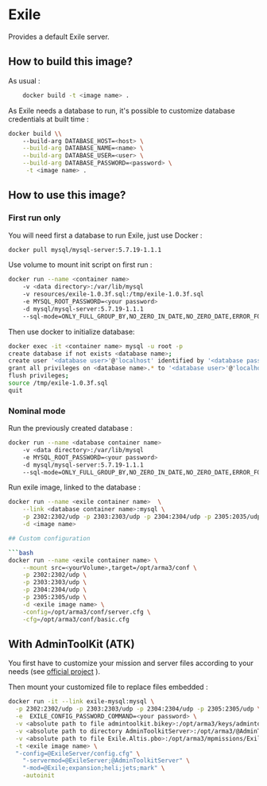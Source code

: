 # Exile

Provides a default Exile server.

## How to build this image?

As usual :

```bash
	docker build -t <image name> .
```


As Exile needs a database to run, it's possible to customize database credentials at built time :

```bash
docker build \\
	--build-arg DATABASE_HOST=<host> \
	--build-arg DATABASE_NAME=<name> \
	--build-arg DATABASE_USER=<user> \
	--build-arg DATABASE_PASSWORD=<password> \
	 -t <image name> .
```

## How to use this image?

### First run only

You will need first a database to run Exile, just use Docker :
```bash
docker pull mysql/mysql-server:5.7.19-1.1.1
```

Use volume to mount init script on first run :
```bash
docker run --name <container name>
	-v <data directory>:/var/lib/mysql
	-v resources/exile-1.0.3f.sql:/tmp/exile-1.0.3f.sql
	-e MYSQL_ROOT_PASSWORD=<your password>
	-d mysql/mysql-server:5.7.19-1.1.1
	--sql-mode=ONLY_FULL_GROUP_BY,NO_ZERO_IN_DATE,NO_ZERO_DATE,ERROR_FOR_DIVISION_BY_ZERO,NO_AUTO_CREATE_USER,NO_ENGINE_SUBSTITUTION
```

Then use docker to initialize database:
```bash
docker exec -it <container name> mysql -u root -p
create database if not exists <database name>;
create user '<database user>'@'localhost' identified by '<database password>';
grant all privileges on <database name>.* to '<database user>'@'localhost';
flush privileges;
source /tmp/exile-1.0.3f.sql
quit
```
### Nominal mode

Run the previously created database :
```bash
docker run --name <database container name>
	-v <data directory>:/var/lib/mysql
	-e MYSQL_ROOT_PASSWORD=<your password>
	-d mysql/mysql-server:5.7.19-1.1.1
	--sql-mode=ONLY_FULL_GROUP_BY,NO_ZERO_IN_DATE,NO_ZERO_DATE,ERROR_FOR_DIVISION_BY_ZERO,NO_AUTO_CREATE_USER,NO_ENGINE_SUBSTITUTION
```

Run exile image, linked to the database :

```bash
docker run --name <exile container name>  \
	--link <database container name>:mysql \
	-p 2302:2302/udp -p 2303:2303/udp -p 2304:2304/udp -p 2305:2035/udp \
	-d <image name>

## Custom configuration

```bash
docker run --name <exile container name> \
	--mount src=<yourVolume>,target=/opt/arma3/conf \
	-p 2302:2302/udp \
	-p 2303:2303/udp \
	-p 2304:2304/udp \
	-p 2305:2305/udp \
	-d <exile image name> \
	-config=/opt/arma3/conf/server.cfg \
	-cfg=/opt/arma3/conf/basic.cfg
```

## With AdminToolKit (ATK)

You first have to customize your mission and server files according to your needs (see <a href="## Custom configuration">official project</a> ).

Then mount your customized file to replace files embedded :
```bash
docker run -it --link exile-mysql:mysql \
  -p 2302:2302/udp -p 2303:2303/udp -p 2304:2304/udp -p 2305:2305/udp \
  -e  EXILE_CONFIG_PASSWORD_COMMAND=<your password> \
  -v <absolute path to file admintoolkit.bikey>:/opt/arma3/keys/admintoolkit.bikey \
  -v <absolute path to directory AdminToolkitServer>:/opt/arma3/@AdminToolkitServer \
  -v <absolute path to file Exile.Altis.pbo>:/opt/arma3/mpmissions/Exile.Altis.pbo \
  -t <exile image name> \
  "-config=@ExileServer/config.cfg" \
	"-servermod=@ExileServer;@AdminToolkitServer" \
	"-mod=@Exile;expansion;heli;jets;mark" \
	-autoinit
```
